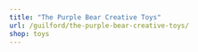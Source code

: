 ```yaml
---
title: "The Purple Bear Creative Toys"
url: /guilford/the-purple-bear-creative-toys/
shop: toys
---
```

